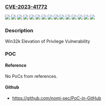 ### [CVE-2023-41772](https://cve.mitre.org/cgi-bin/cvename.cgi?name=CVE-2023-41772)
![](https://img.shields.io/static/v1?label=Product&message=Windows%2010%20Version%201809&color=blue)
![](https://img.shields.io/static/v1?label=Product&message=Windows%2010%20Version%2021H2&color=blue)
![](https://img.shields.io/static/v1?label=Product&message=Windows%2010%20Version%2022H2&color=blue)
![](https://img.shields.io/static/v1?label=Product&message=Windows%2011%20version%2021H2&color=blue)
![](https://img.shields.io/static/v1?label=Product&message=Windows%2011%20version%2022H2&color=blue)
![](https://img.shields.io/static/v1?label=Product&message=Windows%20Server%202019%20(Server%20Core%20installation)&color=blue)
![](https://img.shields.io/static/v1?label=Product&message=Windows%20Server%202019&color=blue)
![](https://img.shields.io/static/v1?label=Product&message=Windows%20Server%202022&color=blue)
![](https://img.shields.io/static/v1?label=Version&message=10.0.0%3C%2010.0.17763.4974%20&color=brighgreen)
![](https://img.shields.io/static/v1?label=Version&message=10.0.0%3C%2010.0.19041.3570%20&color=brighgreen)
![](https://img.shields.io/static/v1?label=Version&message=10.0.0%3C%2010.0.19045.3570%20&color=brighgreen)
![](https://img.shields.io/static/v1?label=Version&message=10.0.0%3C%2010.0.20348.2031%20&color=brighgreen)
![](https://img.shields.io/static/v1?label=Version&message=10.0.0%3C%2010.0.22000.2538%20&color=brighgreen)
![](https://img.shields.io/static/v1?label=Version&message=10.0.0%3C%2010.0.22621.2428%20&color=brighgreen)
![](https://img.shields.io/static/v1?label=Vulnerability&message=Elevation%20of%20Privilege&color=brighgreen)

### Description

Win32k Elevation of Privilege Vulnerability

### POC

#### Reference
No PoCs from references.

#### Github
- https://github.com/nomi-sec/PoC-in-GitHub


